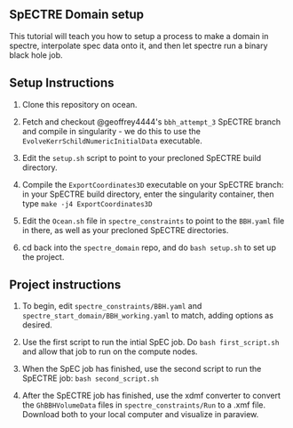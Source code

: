 ## SpECTRE Domain setup

This tutorial will teach you how to setup a process to make a domain 
in spectre, interpolate spec data onto it, and then let spectre run a binary 
black hole job. 


## Setup Instructions

1) Clone this repository on ocean.

2) Fetch and checkout @geoffrey4444's `bbh_attempt_3` SpECTRE branch and compile in singularity - we do this to use the `EvolveKerrSchildNumericInitialData` executable.

3) Edit the `setup.sh` script to point to your precloned SpECTRE build directory.

4) Compile the `ExportCoordinates3D` executable on your SpECTRE branch: in your SpECTRE build directory, enter the singularity container, then type `make -j4 ExportCoordinates3D`

5) Edit the `Ocean.sh` file in `spectre_constraints` to point to the `BBH.yaml` file in there, as well as your precloned SpECTRE directories. 

6) cd back into the `spectre_domain` repo, and do `bash setup.sh` to set up the project. 

## Project instructions

1) To begin, edit `spectre_constraints/BBH.yaml` and `spectre_start_domain/BBH_working.yaml` to match, adding options as desired.

2) Use the first script to run the intial SpEC job. Do `bash first_script.sh` and allow that job to run on the compute nodes.

3) When the SpEC job has finished, use the second script to run the SpECTRE job: `bash second_script.sh` 

4) After the SpECTRE job has finished, use the xdmf converter to convert the `GhBBHVolumeData` files in `spectre_constraints/Run` to a .xmf file. Download both to your local computer and visualize in paraview. 
